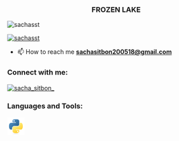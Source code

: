 <h3 align="center">FROZEN LAKE</h3>

<p align="left"> <img src="https://komarev.com/ghpvc/?username=sachasst&label=Profile%20views&color=0e75b6&style=flat" alt="sachasst" /> </p>

<p align="left"> <a href="https://github.com/ryo-ma/github-profile-trophy"><img src="https://github-profile-trophy.vercel.app/?username=sachasst" alt="sachasst" /></a> </p>

- 📫 How to reach me **sachasitbon200518@gmail.com**

<h3 align="left">Connect with me:</h3>
<p align="left">
<a href="https://instagram.com/sacha_sitbon_" target="blank"><img align="center" src="https://raw.githubusercontent.com/rahuldkjain/github-profile-readme-generator/master/src/images/icons/Social/instagram.svg" alt="sacha_sitbon_" height="30" width="40" /></a>
</p>

<h3 align="left">Languages and Tools:</h3>
<p align="left"> <a href="https://www.python.org" target="_blank" rel="noreferrer"> <img src="https://raw.githubusercontent.com/devicons/devicon/master/icons/python/python-original.svg" alt="python" width="40" height="40"/> </a> </p>

